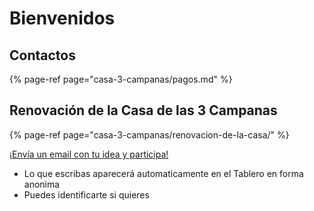 # Bienvenidos

## Contactos

{% page-ref page="casa-3-campanas/pagos.md" %}

## Renovación de la Casa de las 3 Campanas

{% page-ref page="casa-3-campanas/renovacion-de-la-casa/" %}

[¡Envía un email con tu idea y participa!](mailto:3campanas+02wavswvpksqnrk3vx6j@boards.trello.com)

* Lo que escribas aparecerá automaticamente en el Tablero en forma anonima
* Puedes identificarte si quieres

